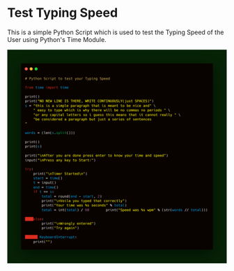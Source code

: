 # Test Typing Speed

This is a simple Python Script which is used to test the Typing Speed of the User using Python's Time Module.

![image](test_typing_speed.png)
